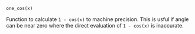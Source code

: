 ```
one_cos(x)
```

Function to calculate `1 - cos(x)` to machine precision. This is usful if angle can be near zero where the direct evaluation of `1 - cos(x)` is inaccurate.
